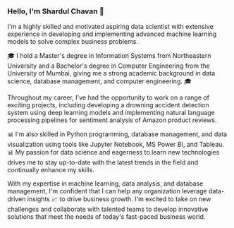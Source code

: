 
### Hello, I'm Shardul Chavan 👋
I'm a highly skilled and motivated aspiring data scientist with extensive experience in developing and implementing advanced machine learning models to solve complex business problems. 

🎓
I hold a Master's degree in Information Systems from Northeastern University and a Bachelor's degree in Computer Engineering from the University of Mumbai, giving me a strong academic background in data science, database management, and computer engineering.
🎓

Throughout my career, I've had the opportunity to work on a range of exciting projects, including developing a drowning accident detection system using deep learning models and implementing natural language processing pipelines for sentiment analysis of Amazon product reviews. 

📊 I'm also skilled in Python programming, database management, and data visualization using tools like Jupyter Notebook, MS Power BI, and Tableau.📊
My passion for data science and eagerness to learn new technologies drives me to stay up-to-date with the latest trends in the field and continually enhance my skills.

With my expertise in machine learning, data analysis, and database management, I'm confident that I can help any organization leverage data-driven insights 📈 to drive business growth. I'm excited to take on new challenges and collaborate with talented teams to develop innovative solutions that meet the needs of today's fast-paced business world.






<!--
**shardulchavan/shardulchavan** is a ✨ _special_ ✨ repository because its `README.md` (this file) appears on your GitHub profile.

Here are some ideas to get you started:

- 🔭 I’m currently working on ...
- 🌱 I’m currently learning ...
- 👯 I’m looking to collaborate on ...
- 🤔 I’m looking for help with ...
- 💬 Ask me about ...
- 📫 How to reach me: ...
- 😄 Pronouns: ...
- ⚡ Fun fact: ...
-->
